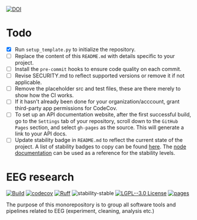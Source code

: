 [![DOI](https://zenodo.org/badge/657341621.svg)](https://zenodo.org/doi/10.5281/zenodo.10383685)
# Todo

- [x] Run `setup_template.py` to initialize the repository.
- [ ] Replace the content of this `README.md` with details specific to your project.
- [ ] Install the `pre-commit` hooks to ensure code quality on each commit.
- [ ] Revise SECURITY.md to reflect supported versions or remove it if not applicable.
- [ ] Remove the placeholder src and test files, these are there merely to show how the CI works.
- [ ] If it hasn't already been done for your organization/acccount, grant third-party app permissions for CodeCov.
- [ ] To set up an API documentation website, after the first successful build, go to the `Settings` tab of your repository, scroll down to the `GitHub Pages` section, and select `gh-pages` as the source. This will generate a link to your API docs.
- [ ] Update stability badge in `README.md` to reflect the current state of the project. A list of stability badges to copy can be found [here](https://github.com/orangemug/stability-badges). The [node documentation](https://nodejs.org/docs/latest-v20.x/api/documentation.html#documentation_stability_index) can be used as a reference for the stability levels.

# EEG research

[![Build](https://github.com/childmindresearch/eeg_research/actions/workflows/test.yaml/badge.svg?branch=main)](https://github.com/childmindresearch/eeg_research/actions/workflows/test.yaml?query=branch%3Amain)
[![codecov](https://codecov.io/gh/childmindresearch/eeg_research/branch/main/graph/badge.svg?token=22HWWFWPW5)](https://codecov.io/gh/childmindresearch/eeg_research)
[![Ruff](https://img.shields.io/endpoint?url=https://raw.githubusercontent.com/astral-sh/ruff/main/assets/badge/v2.json)](https://github.com/astral-sh/ruff)
![stability-stable](https://img.shields.io/badge/stability-experimental-red.svg)
[![LGPL--3.0 License](https://img.shields.io/badge/license-LGPL--3.0-blue.svg)](https://github.com/childmindresearch/eeg_research/blob/main/LICENSE)
[![pages](https://img.shields.io/badge/api-docs-blue)](https://childmindresearch.github.io/eeg_research)

The purpose of this monorepository is to group all software tools and pipelines related to EEG (experiment, cleaning, analysis etc.)

